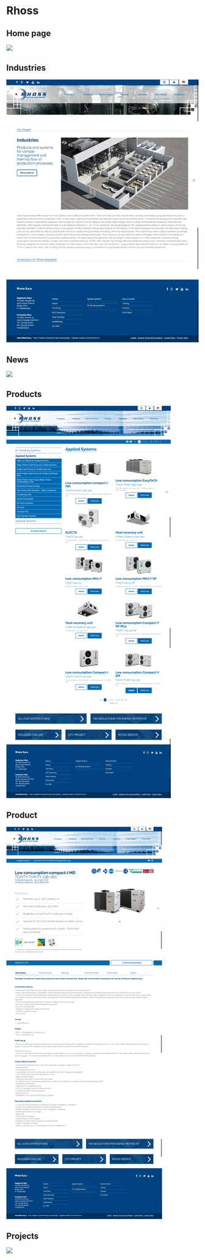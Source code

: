 # Rhoss

## Home page
![](home.png)

## Industries
![](industries.png)

## News
![](news.png)

## Products
![](products.png)

## Product
![](product.png)

## Projects
![](projects.png)